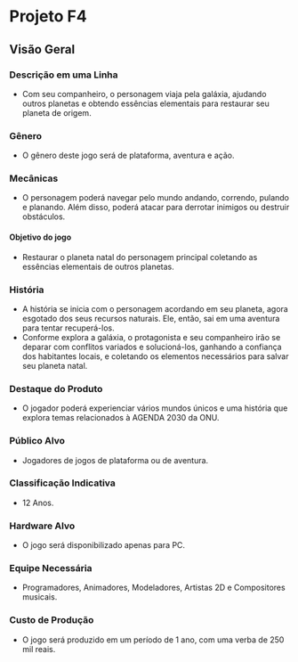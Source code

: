 # Projeto F4

## Visão Geral

### Descrição em uma Linha
- Com seu companheiro, o personagem viaja pela galáxia, ajudando outros planetas e obtendo essências elementais para restaurar seu planeta de origem.

### Gênero
 - O gênero deste jogo será de plataforma, aventura e ação.

### Mecânicas
 - O personagem poderá navegar pelo mundo andando, correndo, pulando e planando. Além disso, poderá atacar para derrotar inimigos ou destruir obstáculos.

#### Objetivo do jogo
 - Restaurar o planeta natal do personagem principal coletando as essências elementais de outros planetas.

### História
 - A história se inicia com o personagem acordando em seu planeta, agora esgotado dos seus recursos naturais. Ele, então, sai em uma aventura para tentar recuperá-los.
 - Conforme explora a galáxia, o protagonista e seu companheiro irão se deparar com conflitos variados e solucioná-los, ganhando a confiança dos habitantes locais, e coletando os elementos necessários para salvar seu planeta natal.

### Destaque do Produto
 - O jogador poderá experienciar vários mundos únicos e uma história que explora temas relacionados à AGENDA 2030 da ONU.

### Público Alvo
 - Jogadores de jogos de plataforma ou de aventura.

### Classificação Indicativa
 - 12 Anos.

### Hardware Alvo
 - O jogo será disponibilizado apenas para PC.

### Equipe Necessária
 - Programadores, Animadores, Modeladores, Artistas 2D e Compositores musicais.

### Custo de Produção
 - O jogo será produzido em um período de 1 ano, com uma verba de 250 mil reais.
